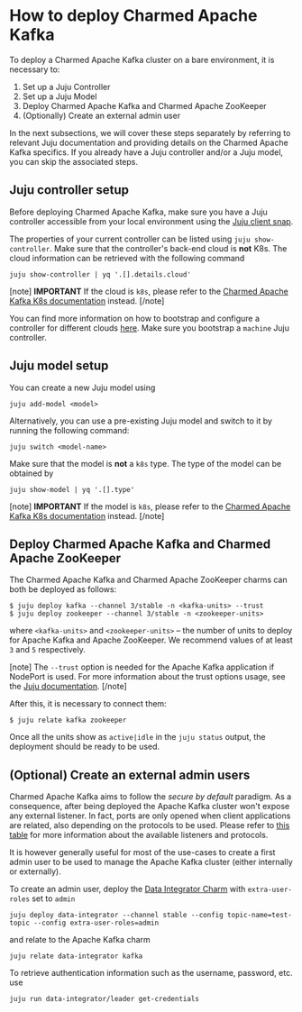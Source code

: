 # How to deploy Charmed Apache Kafka

To deploy a Charmed Apache Kafka cluster on a bare environment, it is necessary to:

1. Set up a Juju Controller
2. Set up a Juju Model
3. Deploy Charmed Apache Kafka and Charmed Apache ZooKeeper
4. (Optionally) Create an external admin user

In the next subsections, we will cover these steps separately by referring to 
relevant Juju documentation and providing details on the Charmed Apache Kafka specifics.
If you already have a Juju controller and/or a Juju model, you can skip the associated steps.

## Juju controller setup

Before deploying Charmed Apache Kafka, make sure you have a Juju controller accessible from 
your local environment using the [Juju client snap](https://snapcraft.io/juju). 

The properties of your current controller can be listed using `juju show-controller`. 
Make sure that the controller's back-end cloud is **not** K8s. 
The cloud information can be retrieved with the following command

```commandline
juju show-controller | yq '.[].details.cloud'
```

[note]
**IMPORTANT** If the cloud is `k8s`, please refer to the [Charmed Apache Kafka K8s documentation](/t/charmed-kafka-k8s-documentation/10296) instead.
[/note]

You can find more information on how to bootstrap and configure a controller for different 
clouds [here](https://juju.is/docs/juju/manage-controllers#heading--bootstrap-a-controller). 
Make sure you bootstrap a `machine` Juju controller. 

## Juju model setup

You can create a new Juju model using 

```
juju add-model <model>
```

Alternatively, you can use a pre-existing Juju model and switch to it by running the following command:

```
juju switch <model-name>
```

Make sure that the model is **not** a `k8s` type. The type of the model 
can be obtained by 

```
juju show-model | yq '.[].type'
```

[note]
**IMPORTANT** If the model is `k8s`, please refer to the [Charmed Apache Kafka K8s documentation](https://discourse.charmhub.io/t/charmed-kafka-k8s-documentation/10296) instead.
[/note]

## Deploy Charmed Apache Kafka and Charmed Apache ZooKeeper

The Charmed Apache Kafka and Charmed Apache ZooKeeper charms can both be deployed as follows:

```shell
$ juju deploy kafka --channel 3/stable -n <kafka-units> --trust
$ juju deploy zookeeper --channel 3/stable -n <zookeeper-units>
```

where `<kafka-units>` and `<zookeeper-units>` – the number of units to deploy for Apache Kafka and Apache ZooKeeper. We recommend values of at least `3` and `5` respectively.

[note]
 The `--trust` option is needed for the Apache Kafka application if NodePort is used. For more information about the trust options usage, see the [Juju documentation](/t/5476#heading--trust-an-application-with-a-credential). 
[/note]

After this, it is necessary to connect them:

```shell
$ juju relate kafka zookeeper
```

Once all the units show as `active|idle` in the `juju status` output, the deployment 
should be ready to be used. 

## (Optional) Create an external admin users

Charmed Apache Kafka aims to follow the _secure by default_ paradigm. As a consequence, after being deployed the Apache Kafka cluster 
won't expose any external listener. 
In fact, ports are only opened when client applications are related, also 
depending on the protocols to be used. Please refer to [this table](/t/charmed-kafka-documentation-reference-listeners/13264) for 
more information about the available listeners and protocols. 

It is however generally useful for most of the use-cases to create a first admin user
to be used to manage the Apache Kafka cluster (either internally or externally). 

To create an admin user, deploy the [Data Integrator Charm](https://charmhub.io/data-integrator) with 
`extra-user-roles` set to `admin`

```shell
juju deploy data-integrator --channel stable --config topic-name=test-topic --config extra-user-roles=admin
```

and relate to the Apache Kafka charm

```shell
juju relate data-integrator kafka
```

To retrieve authentication information such as the username, password, etc. use

```shell
juju run data-integrator/leader get-credentials
```
